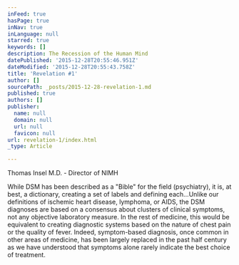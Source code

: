 ```yaml
---
inFeed: true
hasPage: true
inNav: true
inLanguage: null
starred: true
keywords: []
description: The Recession of the Human Mind
datePublished: '2015-12-28T20:55:46.951Z'
dateModified: '2015-12-28T20:55:43.758Z'
title: 'Revelation #1'
author: []
sourcePath: _posts/2015-12-28-revelation-1.md
published: true
authors: []
publisher:
  name: null
  domain: null
  url: null
  favicon: null
url: revelation-1/index.html
_type: Article

---
```

Thomas Insel M.D. - Director of NIMH

While DSM has been described as a "Bible" for the field (psychiatry), it is, at best, a dictionary, creating a set of labels and defining each...Unlike our definitions of ischemic heart disease, lymphoma, or AIDS, the DSM diagnoses are based on a consensus about clusters of clinical symptoms, not any objective laboratory measure. In the rest of medicine, this would be equivalent to creating diagnostic systems based on the nature of chest pain or the quality of fever. Indeed, symptom-based diagnosis, once common in other areas of medicine, has been largely replaced in the past half century as we have understood that symptoms alone rarely indicate the best choice of treatment.